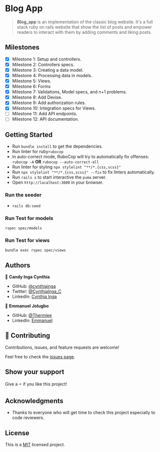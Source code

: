 # Blog App

> **Blog_app** is an implementation of the classic blog website. It's a full stack ruby on rails website that show the list of posts and empower readers to interact with them by adding comments and liking posts.

## Milestones

- [x] Milestone 1: Setup and controllers.
- [x] Milestone 2: Controllers specs.
- [x] Milestone 3: Creating a data model.
- [x] Milestone 4: Processing data in models.
- [x] Milestone 5: Views.
- [x] Milestone 6: Forms
- [x] Milestone 7: Validations, Model specs, and n+1 problems.
- [x] Milestone 8: Add Devise.
- [x] Milestone 9: Add authorization rules.
- [x] Milestone 10: Integration specs for Views.
- [ ] Milestone 11: Add API endpoints.
- [ ] Milestone 12: API documentation.

## Getting Started

- Run `bundle install` to get the dependencies.
- Run linter for ruby`rubocop`
- In auto-correct mode, RuboCop will try to automatically fix offenses:
`rubocop -A` **OR** `rubocop --auto-correct-all`
- Run linter for styling `npx stylelint "**/*.{css,scss}"`
- Run `npx stylelint "**/*.{css,scss}" --fix` to fix linters automatically.
- Run `rails s` to start interactive the `puma` server.
- Open `http://localhost:3000` in your browser.


### Run the seeder

- `rails db:seed`

### Run Test for models

`rspec spec/models`

### Run Test for views

`bundle exec rspec spec/views`

## Authors

👤 **Candy Inga Cynthia**

- GitHub: [@cynthiainga](https://github.com/cynthiainga)
- Twitter: [@CynthiaInga_C](https://twitter.com/CynthiaInga_C)
- LinkedIn: [Cynthia Inga](https://www.linkedin.com/in/cynthia-inga/)

👤 **Emmanuel Jolugbo**

- GitHub: [@Thermiee](https://github.com/Thermiee)
- LinkedIn: [Emmanuel](https://www.linkedin.com/in/emmanuel-jolugbo/)

## 🤝 Contributing

Contributions, issues, and feature requests are welcome!

Feel free to check the [issues page](https://github.com/cynthiainga/blog_app/issues).

## Show your support

Give a ⭐️ if you like this project!

## Acknowledgments

- Thanks to everyone who will get time to check this project especially to code reviewers.
## License

This is a [MIT](./LICENSE) licensed project.
